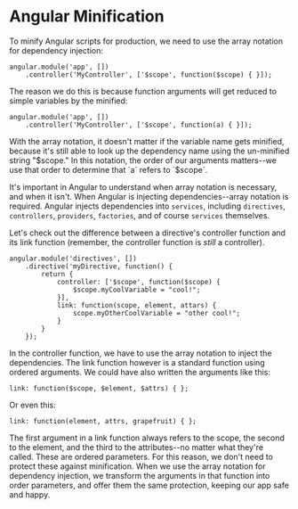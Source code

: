 # Angular Minification

To minify Angular scripts for production, we need to use the array notation for dependency injection:

	angular.module('app', [])
		.controller('MyController', ['$scope', function($scope) { }]);
		
The reason we do this is because function arguments will get reduced to simple variables by the minified:

	angular.module('app', [])
		.controller('MyController', ['$scope', function(a) { }]);
		
With the array notation, it doesn't matter if the variable name gets minified, because it's still able to look up the dependency name using the un-minified string "$scope." In this notation, the order of our arguments matters--we use that order to determine that `a` refers to `$scope`. 

It's important in Angular to understand when array notation is necessary, and when it isn't. When Angular is injecting dependencies--array notation is required. Angular injects dependencies into `services`, including `directives`, `controllers`, `providers`, `factories`, and of course `services` themselves.

Let's check out the difference between a directive's controller function and its link function (remember, the controller function is _still_ a controller). 

	angular.module('directives', [])
		.directive('myDirective, function() {
			return {
				controller: ['$scope', function($scope) { 
					$scope.myCoolVariable = "cool!";
				}],
				link: function(scope, element, attars) {
					scope.myOtherCoolVariable = "other cool!";
				}
			}
		});
		
In the controller function, we have to use the array notation to inject the dependencies. The link function however is a standard function using ordered arguments. We could have also written the arguments like this:

	link: function($scope, $element, $attrs) { };
	
Or even this:

	link: function(element, attrs, grapefruit) { };
	
The first argument in a link function always refers to the scope, the second to the element, and the third to the attributes--no matter what they're called. These are ordered parameters. For this reason, we don't need to protect these against minification. When we use the array notation for dependency injection, we transform the arguments in that function into order parameters, and offer them the same protection, keeping our app safe and happy. 
